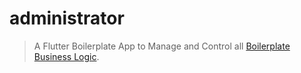 # administrator

> A Flutter Boilerplate App to Manage and Control all [Boilerplate Business Logic](https://github.com/ialopezg/boilerplate).
